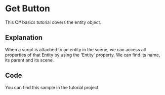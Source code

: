 # Get Button
This C# basics tutorial covers the entity object.

## Explanation
When a script is attached to an entity in the scene, we can access all properties of that Entity by using the 'Entity' property. We can find its name, its parent and its scene.

## Code
You can find this sample in the tutorial project 
<source>
